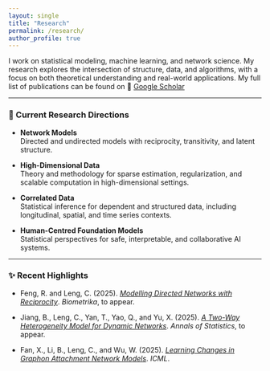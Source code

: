 ```yaml
---
layout: single
title: "Research"
permalink: /research/
author_profile: true
---
```


I work on statistical modeling, machine learning, and network science. My research explores the intersection of structure, data, and algorithms, with a focus on both theoretical understanding and real-world applications. My full list of publications can be found on 🔗 [Google Scholar]({{site.author.googlescholar}})

---

### 📌 Current Research Directions

- **Network Models**  
  Directed and undirected models with reciprocity, transitivity, and latent structure.

- **High-Dimensional Data**  
  Theory and methodology for sparse estimation, regularization, and scalable computation in high-dimensional settings.

- **Correlated Data**  
  Statistical inference for dependent and structured data, including longitudinal, spatial, and time series contexts.

- **Human-Centred Foundation Models**  
  Statistical perspectives for safe, interpretable, and collaborative AI systems.

---

### ✨ Recent Highlights

- Feng, R. and Leng, C. (2025). [*Modelling Directed Networks with Reciprocity*](https://arxiv.org/abs/2411.12871). *Biometrika*, to appear.

- Jiang, B., Leng, C., Yan, T., Yao, Q., and Yu, X. (2025). [*A Two-Way Heterogeneity Model for Dynamic Networks*](https://arxiv.org/abs/2305.12643). *Annals of Statistics*, to appear.

- Fan, X., Li, B., Leng, C., and Wu, W. (2025). [*Learning Changes in Graphon Attachment Network Models*](https://openreview.net/pdf?id=Jy5Lz5xNUy). *ICML*.


